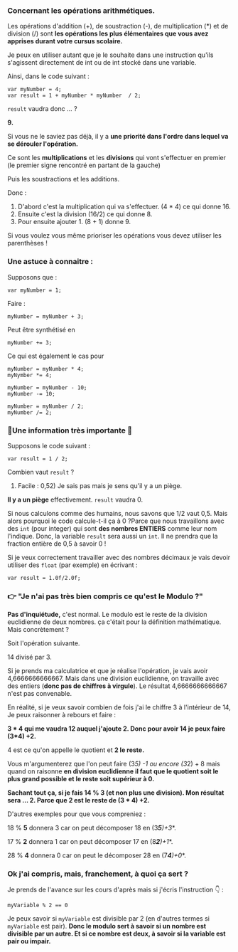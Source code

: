 ### Concernant les opérations arithmétiques.

Les opérations d'addition (+), de soustraction (-), de multiplication (*) et de division (/) sont **les opérations les plus élémentaires que vous avez apprises durant votre cursus scolaire.**

Je peux en utiliser autant que je le souhaite dans une instruction qu'ils s'agissent directement de int ou de int stocké dans une variable.

Ainsi, dans le code suivant :

```
var myNumber = 4;
var result = 1 + myNumber * myNumber  / 2; 
```

`result` vaudra donc ... ?

**9.** 

Si vous ne le saviez pas déjà, il y a **une priorité dans l'ordre dans lequel va se dérouler l'opération.**

Ce sont les **multiplications** et les **divisions** qui vont s'effectuer en premier (le premier signe rencontré en partant de la gauche)

Puis les soustractions et les additions.

Donc :

1. D'abord c'est la multiplication qui va s'effectuer. (4 * 4) ce qui donne 16.
2. Ensuite c'est la division (16/2) ce qui donne 8.
3. Pour ensuite ajouter 1. (8 + 1) donne 9.

Si vous voulez vous même prioriser les opérations vous devez utiliser les parenthèses !

### Une astuce à connaitre :

Supposons que :

`var myNumber = 1;`

Faire :

`myNumber = myNumber + 3;`

Peut être synthétisé en

`myNumber += 3;` 

Ce qui est également le cas pour

```
myNumber = myNumber * 4;
myNymber *= 4;

myNumber = myNumber - 10;
myNumber -= 10;

myNumber = myNumber / 2;
myNumber /= 2;
```

### 🚨Une information très importante 🚨

Supposons le code suivant :

`var result = 1 / 2;`

Combien vaut `result` ?

1) Facile : 0,52) Je sais pas mais je sens qu'il y a un piège.

**Il y a un piège** effectivement. `result` vaudra 0.

Si nous calculons comme des humains, nous savons que 1/2 vaut 0,5. Mais alors pourquoi le code calcule-t-il ça à 0 ?Parce que nous travaillons avec des `int` (pour integer) qui sont **des nombres ENTIERS** comme leur nom l'indique. Donc, la variable `result` sera aussi un `int`. Il ne prendra que la fraction entière de 0,5 à savoir 0 !

Si je veux correctement travailler avec des nombres décimaux je vais devoir utiliser des `float` (par exemple) en écrivant :

`var result = 1.0f/2.0f;` 

### 👉 "Je n'ai pas très bien compris ce qu'est le Modulo ?"

**Pas d'inquiétude,** c'est normal. Le modulo est le reste de la division euclidienne de deux nombres. ça c'était pour la définition mathématique. Mais concrètement ?

Soit l'opération suivante.

14 divisé par 3.

Si je prends ma calculatrice et que je réalise l'opération, je vais avoir 4,6666666666667. Mais dans une division euclidienne, on travaille avec des entiers (**donc pas de chiffres à virgule**). Le résultat 4,6666666666667 n'est pas convenable.

En réalité, si je veux savoir combien de fois j'ai le chiffre 3 à l'intérieur de 14, Je peux raisonner à rebours et faire :

**3 * 4 qui me vaudra 12 auquel j'ajoute 2. Donc pour avoir 14 je peux faire (3*4) +2.**

4 est ce qu'on appelle le quotient et **2 le reste.**

Vous m'argumenterez que l'on peut faire (3*5) -1 ou encore (3*2) + 8 mais quand on raisonne **en division euclidienne il faut que le quotient soit le plus grand possible et le reste soit supérieur à 0.**

**Sachant tout ça, si je fais 14 % 3 (et non plus une division). Mon résultat sera ... 2. Parce que 2 est le reste de (3 * 4) +2.**

D'autres exemples pour que vous compreniez :

18 % **5** donnera 3 car on peut décomposer 18 en (3***5**)**+3**.

17 % **2** donnera 1 car on peut décomposer 17 en (8***2**)**+1**.

28 % **4** donnera 0 car on peut le décomposer 28 en (7***4**)**+0**.

### Ok j'ai compris, mais, franchement, à quoi ça sert ?

Je prends de l'avance sur les cours d'après mais si j'écris l'instruction 👇 :

`myVariable % 2 == 0` 

Je peux savoir si `myVariable` est divisible par 2 (en d'autres termes si `myVariable` est pair). **Donc le modulo sert à savoir si un nombre est divisible par un autre. Et si ce nombre est deux, à savoir si la variable est pair ou impair.**